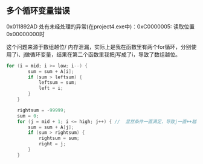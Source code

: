 ## 多个循环变量错误

0x011892AD 处有未经处理的异常(在project4.exe中)：0xC0000005: 读取位置0x00000000时

这个问题来源于数组越位/ 内存泄漏，实际上是我在函数里有两个for循环，分别使用了i、j做循环变量，结果在第二个函数里我把j写成了i，导致了数组越位。



```c
for (i = mid; i >= low; i--) {
		sum = sum + A[i];
		if (sum > leftsum) {
			leftsum = sum;
			left = i;
		}
	}

	rightsum = -99999;
	sum = 0;
	for (j = mid + 1; i <= high; j++) {	//	显然条件一直满足，导致j一直++越界
		sum = sum + A[j];
		if (sum > rightsum) {
			rightsum = sum;
			right = j;
		}
	}
```

